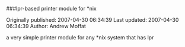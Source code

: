 ###lpr-based printer module for *nix

Originally published: 2007-04-30 06:34:39
Last updated: 2007-04-30 06:34:39
Author: Andrew Moffat

a very simple printer module for any *nix system that has lpr